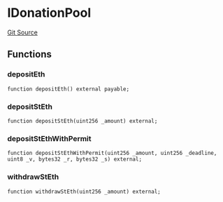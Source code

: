 # IDonationPool
[Git Source](https://github.com/jhellingsdata/stake-well/blob/876a208256f933daf256e715a8b09c75146af820/contracts/src/interfaces/IDonationPool.sol)


## Functions
### depositEth


```solidity
function depositEth() external payable;
```

### depositStEth


```solidity
function depositStEth(uint256 _amount) external;
```

### depositStEthWithPermit


```solidity
function depositStEthWithPermit(uint256 _amount, uint256 _deadline, uint8 _v, bytes32 _r, bytes32 _s) external;
```

### withdrawStEth


```solidity
function withdrawStEth(uint256 _amount) external;
```

